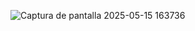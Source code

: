 ![Captura de pantalla 2025-05-15 163736](https://github.com/user-attachments/assets/d65308f2-bf9e-45a0-9b16-7307ff41ff75)
